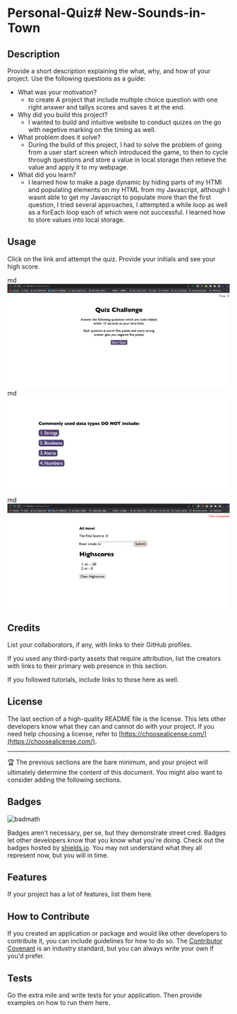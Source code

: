 # Personal-Quiz# New-Sounds-in-Town

## Description

Provide a short description explaining the what, why, and how of your project. Use the following questions as a guide:

- What was your motivation?
   - to create A project that include multiple choice question with one right answer and tallys scores and saves it at the end.
- Why did you build this project? 
   - I wanted to build and intuitive website to conduct quizes on the go with negetive marking on the timing as well.
- What problem does it solve?
   - During the build of this project, I had to solve the problem of going from a user start screen which introduced the game, to then to cycle through questions and store a value in local storage then retieve the value and apply it to my webpage.
- What did you learn?
   - I learned how to make a page dynamic by hiding parts of my HTMl and populating elements on my HTML from my Javascript, although I wasnt able to get my Javascript to populate more than the first question, I tried several approaches, I attempted a while loop as well as a forEach loop each of which were not successful. I learned how to store values into local storage.




## Usage

Click on the link and attempt the quiz. Provide your initials and see your high score.



   md![alt text](images/screen1.png)
   md![alt text](images/screen2.png)
   md![alt text](images/screen3.png)
    

## Credits

List your collaborators, if any, with links to their GitHub profiles.

If you used any third-party assets that require attribution, list the creators with links to their primary web presence in this section.

If you followed tutorials, include links to those here as well.

## License

The last section of a high-quality README file is the license. This lets other developers know what they can and cannot do with your project. If you need help choosing a license, refer to [https://choosealicense.com/](https://choosealicense.com/).

---

🏆 The previous sections are the bare minimum, and your project will ultimately determine the content of this document. You might also want to consider adding the following sections.

## Badges

![badmath](https://img.shields.io/github/languages/top/lernantino/badmath)

Badges aren't necessary, per se, but they demonstrate street cred. Badges let other developers know that you know what you're doing. Check out the badges hosted by [shields.io](https://shields.io/). You may not understand what they all represent now, but you will in time.

## Features

If your project has a lot of features, list them here.

## How to Contribute

If you created an application or package and would like other developers to contribute it, you can include guidelines for how to do so. The [Contributor Covenant](https://www.contributor-covenant.org/) is an industry standard, but you can always write your own if you'd prefer.

## Tests

Go the extra mile and write tests for your application. Then provide examples on how to run them here.